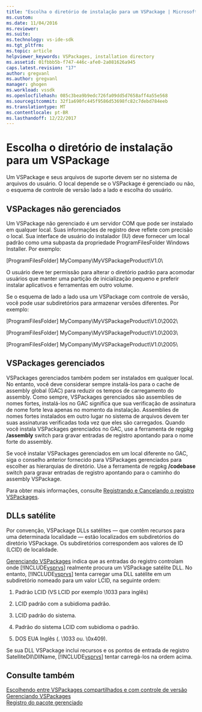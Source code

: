 ```yaml
---
title: "Escolha o diretório de instalação para um VSPackage | Microsoft Docs"
ms.custom: 
ms.date: 11/04/2016
ms.reviewer: 
ms.suite: 
ms.technology: vs-ide-sdk
ms.tgt_pltfrm: 
ms.topic: article
helpviewer_keywords: VSPackages, installation directory
ms.assetid: 01fbbb5b-f747-446c-afe0-2a081626a945
caps.latest.revision: "17"
author: gregvanl
ms.author: gregvanl
manager: ghogen
ms.workload: vssdk
ms.openlocfilehash: 085c3bea9b9edc726fa09dd5d7658aff4a55e568
ms.sourcegitcommit: 32f1a690fc445f9586d53698fc82c7debd784eeb
ms.translationtype: MT
ms.contentlocale: pt-BR
ms.lasthandoff: 12/22/2017
---
```

# <a name="choosing-the-installation-directory-for-a-vspackage"></a>Escolha o diretório de instalação para um VSPackage
Um VSPackage e seus arquivos de suporte devem ser no sistema de arquivos do usuário. O local depende se o VSPackage é gerenciado ou não, o esquema de controle de versão lado a lado e escolha do usuário.  
  
## <a name="unmanaged-vspackages"></a>VSPackages não gerenciados  
 Um VSPackage não gerenciado é um servidor COM que pode ser instalado em qualquer local. Suas informações de registro deve reflete com precisão o local. Sua interface de usuário do instalador (IU) deve fornecer um local padrão como uma subpasta da propriedade ProgramFilesFolder Windows Installer. Por exemplo:  
  
 [ProgramFilesFolder] MyCompany\MyVSPackageProduct\V1.0\  
  
 O usuário deve ter permissão para alterar o diretório padrão para acomodar usuários que manter uma partição de inicialização pequeno e preferir instalar aplicativos e ferramentas em outro volume.  
  
 Se o esquema de lado a lado usa um VSPackage com controle de versão, você pode usar subdiretórios para armazenar versões diferentes. Por exemplo:  
  
 [ProgramFilesFolder] MyCompany\MyVSPackageProduct\V1.0\2002\  
  
 [ProgramFilesFolder] MyCompany\MyVSPackageProduct\V1.0\2003\  
  
 [ProgramFilesFolder] MyCompany\MyVSPackageProduct\V1.0\2005\  
  
## <a name="managed-vspackages"></a>VSPackages gerenciados  
 VSPackages gerenciados também podem ser instalados em qualquer local. No entanto, você deve considerar sempre instalá-los para o cache de assembly global (GAC) para reduzir os tempos de carregamento do assembly. Como sempre, VSPackages gerenciados são assemblies de nomes fortes, instalá-los no GAC significa que sua verificação de assinatura de nome forte leva apenas no momento da instalação. Assemblies de nomes fortes instalados em outro lugar no sistema de arquivos devem ter suas assinaturas verificadas toda vez que eles são carregados. Quando você instala VSPackages gerenciados no GAC, use a ferramenta de regpkg **/assembly** switch para gravar entradas de registro apontando para o nome forte do assembly.  
  
 Se você instalar VSPackages gerenciados em um local diferente no GAC, siga o conselho anterior fornecido para VSPackages gerenciados para escolher as hierarquias de diretório. Use a ferramenta de regpkg **/codebase** switch para gravar entradas de registro apontando para o caminho do assembly VSPackage.  
  
 Para obter mais informações, consulte [Registrando e Cancelando o registro VSPackages](../../extensibility/registering-and-unregistering-vspackages.md).  
  
## <a name="satellite-dlls"></a>DLLs satélite  
 Por convenção, VSPackage DLLs satélites — que contêm recursos para uma determinada localidade — estão localizados em subdiretórios do diretório VSPackage. Os subdiretórios correspondem aos valores de ID (LCID) de localidade.  
  
 [Gerenciando VSPackages](../../extensibility/managing-vspackages.md) indica que as entradas do registro controlam onde [!INCLUDE[vsprvs](../../code-quality/includes/vsprvs_md.md)] realmente procura um VSPackage satélite DLL. No entanto, [!INCLUDE[vsprvs](../../code-quality/includes/vsprvs_md.md)] tenta carregar uma DLL satélite em um subdiretório nomeado para um valor LCID, na seguinte ordem:  
  
1.  Padrão LCID (VS LCID por exemplo \1033 para inglês)  
  
2.  LCID padrão com a subidioma padrão.  
  
3.  LCID padrão do sistema.  
  
4.  Padrão do sistema LCID com subidioma o padrão.  
  
5.  DOS EUA Inglês (. \1033 ou. \0x409).  
  
 Se sua DLL VSPackage inclui recursos e os pontos de entrada de registro SatelliteDll\DllName, [!INCLUDE[vsprvs](../../code-quality/includes/vsprvs_md.md)] tentar carregá-los na ordem acima.  
  
## <a name="see-also"></a>Consulte também  
 [Escolhendo entre VSPackages compartilhados e com controle de versão](../../extensibility/choosing-between-shared-and-versioned-vspackages.md)   
 [Gerenciando VSPackages](../../extensibility/managing-vspackages.md)   
 [Registro do pacote gerenciado](http://msdn.microsoft.com/en-us/f69e0ea3-6a92-4639-8ca9-4c9c210e58a1)